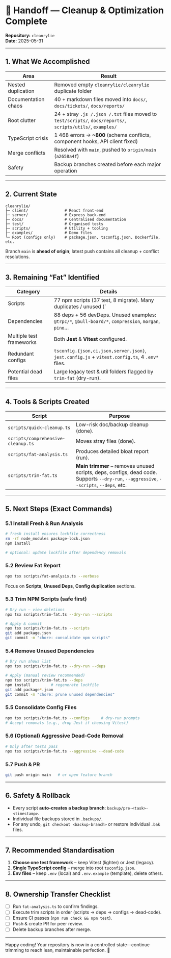 # 📝 Handoff — Cleanup & Optimization Complete  
**Repository:** `cleanrylie`  
**Date:** 2025-05-31  

---

## 1. What We Accomplished
| Area | Result |
|------|--------|
| Nested duplication | Removed empty `cleanrylie/cleanrylie` duplicate folder |
| Documentation chaos | 40 + markdown files moved into `docs/`, `docs/tickets/`, `docs/reports/` |
| Root clutter | 24 + stray `.js /.json /.txt` files moved to `test/scripts/`, `docs/reports/`, `scripts/utils/`, `examples/` |
| TypeScript crisis | 1 468 errors → **~800** (schema conflicts, component hooks, API client fixed) |
| Merge conflicts | Resolved with `main`, pushed to `origin/main` (`a2658a4f`) |
| Safety | Backup branches created before each major operation |

---

## 2. Current State
```
cleanrylie/
├─ client/                # React front-end
├─ server/                # Express back-end
├─ docs/                  # Centralised documentation
├─ test/                  # Organised tests
├─ scripts/               # Utility + tooling
├─ examples/              # Demo files
└─ Root (configs only)    # package.json, tsconfig.json, Dockerfile, etc.
```
Branch `main` is **ahead of origin**; latest push contains all cleanup + conflict resolutions.

---

## 3. Remaining “Fat” Identified
| Category | Details |
|----------|---------|
| Scripts  | 77 npm scripts (37 test, 8 migrate). Many duplicates / unused (`|| exit 0`). |
| Dependencies | 88 deps + 56 devDeps. Unused examples: `@trpc/*`, `@bull-board/*`, `compression`, `morgan`, `pino`… |
| Multiple test frameworks | Both **Jest** & **Vitest** configured. |
| Redundant configs | `tsconfig.{json,ci.json,server.json}`, `jest.config.js` + `vitest.config.ts`, 4 `.env*` files. |
| Potential dead files | Large legacy test & util folders flagged by `trim-fat` (dry-run). |

---

## 4. Tools & Scripts Created
| Script | Purpose |
|--------|---------|
| `scripts/quick-cleanup.ts` | Low-risk doc/backup cleanup (done). |
| `scripts/comprehensive-cleanup.ts` | Moves stray files (done). |
| `scripts/fat-analysis.ts` | Produces detailed bloat report (run). |
| `scripts/trim-fat.ts` | **Main trimmer** – removes unused scripts, deps, configs, dead code. Supports `--dry-run`, `--aggressive`, `--scripts`, `--deps`, etc. |

---

## 5. Next Steps (Exact Commands)

### 5.1 Install Fresh & Run Analysis
```bash
# fresh install ensures lockfile correctness
rm -rf node_modules package-lock.json
npm install

# optional: update lockfile after dependency removals
```

### 5.2 Review Fat Report
```bash
npx tsx scripts/fat-analysis.ts --verbose
```
Focus on **Scripts**, **Unused Deps**, **Config duplication** sections.

### 5.3 Trim NPM Scripts (safe first)
```bash
# Dry run – view deletions
npx tsx scripts/trim-fat.ts --dry-run --scripts

# Apply & commit
npx tsx scripts/trim-fat.ts --scripts
git add package.json
git commit -m "chore: consolidate npm scripts"
```

### 5.4 Remove Unused Dependencies
```bash
# Dry run shows list
npx tsx scripts/trim-fat.ts --dry-run --deps

# Apply (manual review recommended)
npx tsx scripts/trim-fat.ts --deps
npm install         # regenerate lockfile
git add package*.json
git commit -m "chore: prune unused dependencies"
```

### 5.5 Consolidate Config Files
```bash
npx tsx scripts/trim-fat.ts --configs     # dry-run prompts
# Accept removals (e.g., drop Jest if choosing Vitest)
```

### 5.6 (Optional) Aggressive Dead-Code Removal
```bash
# Only after tests pass
npx tsx scripts/trim-fat.ts --aggressive --dead-code
```

### 5.7 Push & PR
```bash
git push origin main   # or open feature branch
```

---

## 6. Safety & Rollback
* Every script **auto-creates a backup branch**: `backup/pre-<task>-<timestamp>`.
* Individual file backups stored in `.backups/`.
* For any undo, `git checkout <backup-branch>` or restore individual `.bak` files.

---

## 7. Recommended Standardisation
1. **Choose one test framework** – keep Vitest (lighter) or Jest (legacy).  
2. **Single TypeScript config** – merge into root `tsconfig.json`.  
3. **Env files** – keep `.env` (local) and `.env.example` (template), delete others.

---

## 8. Ownership Transfer Checklist
- [ ] Run `fat-analysis.ts` to confirm findings.
- [ ] Execute trim scripts in order (scripts → deps → configs → dead-code).
- [ ] Ensure CI passes (`npm run check && npm test`).
- [ ] Push & create PR for peer review.
- [ ] Delete backup branches after merge.

---

Happy coding! Your repository is now in a controlled state—continue trimming to reach lean, maintainable perfection. 🚀
